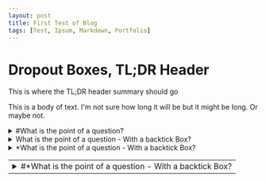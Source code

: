 ```yaml
---
layout: post
title: First Test of Blog
tags: [Test, Ipsum, Markdown, Portfolio]
---
```


# Dropout Boxes, TL;DR Header

This is where the TL;DR header summary should go

This is a body of text. I'm not sure how long it will be but it might be long. Or maybe not.





<details><summary>#What is the point of a question?</summary><p>
To answer things I suppose...
Collapsible until here.
</p></details>

<details><summary>      What is the point of a question - With a backtick Box?</summary><p>
To answer things I suppose...
Collapsible until here.
</p></details>


<details><summary>      *What is the point of a question - With a backtick Box?</summary><p>
To answer things I suppose...
Collapsible until here.
</p></details>

||
|---|
|<details><summary>      #*What is the point of a question - With a backtick Box?</summary><p>To answer things I suppose... Collapsible until here. </p></details>|
